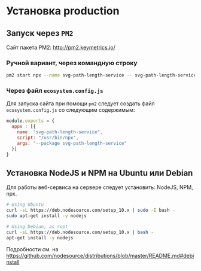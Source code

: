 Установка production
====================

Запуск через `PM2`
------------------

Сайт пакета PM2: http://pm2.keymetrics.io/

### Ручной вариант, через командную строку

```bash
pm2 start npx --name svg-path-length-service -- svg-path-length-service
```

### Через файл `ecosystem.config.js` 

Для запуска сайта при помощи `pm2` следует создать файл `ecosystem.config.js` 
со следующим содержимым:

```javascript
module.exports = {
  apps : [{
    name: "svg-path-length-service",
    script: "/usr/bin/npx",
    args: "--package svg-path-length-service"
  }]
}
```




Установка NodeJS и NPM на Ubuntu или Debian
-------------------------------------------

Для работы веб-сервиса на сервере следует установить: NodeJS, NPM, npx.

```bash
# Using Ubuntu
curl -sL https://deb.nodesource.com/setup_10.x | sudo -E bash -
sudo apt-get install -y nodejs

# Using Debian, as root
curl -sL https://deb.nodesource.com/setup_10.x | bash -
apt-get install -y nodejs
```

Подробности см. на 
https://github.com/nodesource/distributions/blob/master/README.md#debinstall